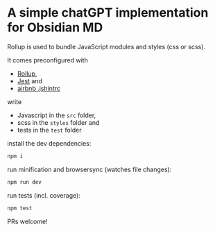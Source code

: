 # A simple chatGPT implementation for Obsidian MD

Rollup is used to bundle JavaScript modules and styles (css or scss).

It comes preconfigured with

-   [Rollup](https://rollupjs.org/),
-   [Jest](https://jestjs.io/) and
-   [airbnb .jshintrc](https://github.com/airbnb/javascript)

write

-   Javascript in the `src` folder,
-   scss in the `styles` folder and
-   tests in the `test` folder

install the dev dependencies:

```bash
npm i
```

run minification and browsersync (watches file changes):

```bash
npm run dev
```

run tests (incl. coverage):

```bash
npm test
```

PRs welcome!
